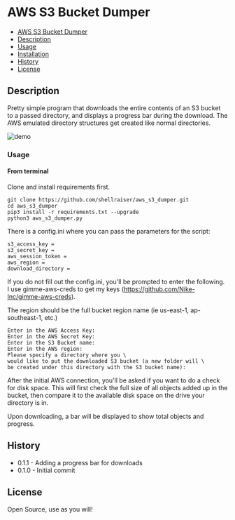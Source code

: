 # AWS S3 Bucket Dumper

* [AWS S3 Bucket Dumper](#s3-dumper)
* [Description](#package-description)
* [Usage](#usage)
* [Installation](#installation)
* [History](#history)
* [License](#license)


## Description

Pretty simple program that downloads the entire contents of an S3 bucket to a passed directory, and displays a progress bar during the download. The AWS emulated directory structures get created like normal directories.

![demo](https://github.com/shellraiser/aws-s3-bucket-dumper/blob/main/docs/demo.gif)

### Usage

#### From terminal

Clone and install requirements first.

```
git clone https://github.com/shellraiser/aws_s3_dumper.git
cd aws_s3_dumper
pip3 install -r requirements.txt --upgrade
python3 aws_s3_dumper.py
```

There is a config.ini where you can pass the parameters for the script:

```
s3_access_key =
s3_secret_key =
aws_session_token =
aws_region =
download_directory =
```

If you do not fill out the config.ini, you'll be prompted to enter the following. I use gimme-aws-creds to get my keys (https://github.com/Nike-Inc/gimme-aws-creds).

The region should be the full bucket region name (ie us-east-1, ap-southeast-1, etc.)

```
Enter in the AWS Access Key:
Enter in the AWS Secret Key:
Enter in the S3 Bucket name:
Enter in the AWS region:
Please specify a directory where you \
would like to put the downloaded S3 bucket (a new folder will \
be created under this directory with the S3 bucket name):
```

After the initial AWS connection, you'll be asked if you want to do a check for disk space. This will first check the full size of all objects added up in the bucket, then compare it to the available disk space on the drive your directory is in. 

Upon downloading, a bar will be displayed to show total objects and progress.

## History
   * 0.1.1 - Adding a progress bar for downloads
   * 0.1.0 - Initial commit

## License

Open Source, use as you will! 

